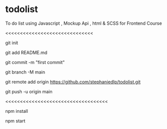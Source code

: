 # todolist
To do list using Javascript , Mockup Api , html & SCSS for Frontend Course

<<<<<<<<<<<<<<<<<<<<<<<<<<<<<<

git init

git add README.md

git commit -m "first commit"

git branch -M main

git remote add origin https://github.com/stephaniedlp/todolist.git

git push -u origin main


<<<<<<<<<<<<<<<<<<<<<<<<<<<<<<<<<<<

>>>>>>>>>>>>>>>>>>>>>>>>>>>>
npm install

>>>>>>>>>>>>>>>>>>>>>>>>>>>>
npm start

>>>>>>>>>>>>>>>>>>>>>>>>>>>>
